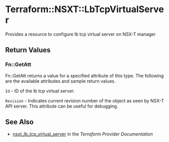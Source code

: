 # Terraform::NSXT::LbTcpVirtualServer

Provides a resource to configure lb tcp virtual server on NSX-T manager

## Return Values

### Fn::GetAtt

Fn::GetAtt returns a value for a specified attribute of this type. The following are the available attributes and sample return values.

`Id` - ID of the lb tcp virtual server.

`Revision` - Indicates current revision number of the object as seen by NSX-T API server. This attribute can be useful for debugging.

## See Also

* [nsxt_lb_tcp_virtual_server](https://www.terraform.io/docs/providers/nsxt/r/lb_tcp_virtual_server.html) in the _Terraform Provider Documentation_